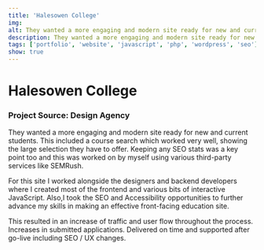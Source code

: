 ```yaml
---
title: 'Halesowen College'
img: 
alt: They wanted a more engaging and modern site ready for new and current students. 
description: They wanted a more engaging and modern site ready for new and current students. 
tags: ['portfolio', 'website', 'javascript', 'php', 'wordpress', 'seo']
show: true
---
```


# Halesowen College
### Project Source: Design Agency

They wanted a more engaging and modern site ready for new and current students. This included a course search which worked very well, showing the large selection they have to offer. Keeping any SEO stats was a key point too and this was worked on by myself using various third-party services like SEMRush.

For this site I worked alongside the designers and backend developers where I created most of the frontend and various bits of interactive JavaScript. Also,I took the SEO and Accessibility opportunities to further advance my skills in making an effective front-facing education site.

This resulted in an increase of traffic and user flow throughout the process. Increases in submitted applications. Delivered on time and supported after go-live including SEO / UX changes.